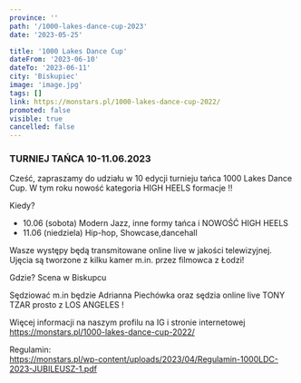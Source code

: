 ```yaml
---
province: ''
path: '/1000-lakes-dance-cup-2023'
date: '2023-05-25'

title: '1000 Lakes Dance Cup'
dateFrom: '2023-06-10'
dateTo: '2023-06-11'
city: 'Biskupiec'
image: 'image.jpg'
tags: []
link: https://monstars.pl/1000-lakes-dance-cup-2022/
promoted: false
visible: true
cancelled: false
---
```

### TURNIEJ TAŃCA 10-11.06.2023

Cześć, zapraszamy  do udziału w 10 edycji turnieju tańca 1000 Lakes Dance Cup. W tym roku nowość kategoria HIGH HEELS formacje !!

Kiedy?
- 10.06 (sobota) Modern Jazz, inne formy tańca i NOWOŚĆ HIGH HEELS
- 11.06 (niedziela) Hip-hop, Showcase,dancehall

Wasze występy będą transmitowane online live w jakości telewizyjnej. Ujęcia są tworzone z kilku kamer m.in. przez filmowca z Łodzi!

Gdzie? Scena w Biskupcu

Sędziować m.in będzie Adrianna Piechówka oraz sędzia online live TONY TZAR prosto z LOS ANGELES !

Więcej informacji na naszym profilu na IG i stronie internetowej https://monstars.pl/1000-lakes-dance-cup-2022/

Regulamin: \
https://monstars.pl/wp-content/uploads/2023/04/Regulamin-1000LDC-2023-JUBILEUSZ-1.pdf
